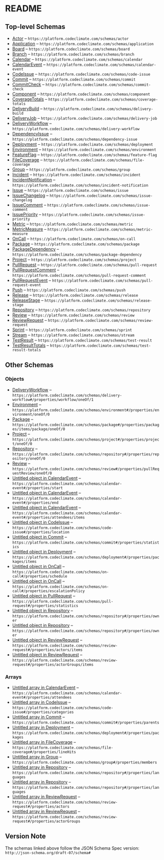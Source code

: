 # README

## Top-level Schemas

-   [Actor](./actor.md "Actors are humans or non-humans that perform actions") – `https://platform.codeclimate.com/schemas/actor`
-   [Application](./application.md "A software program or group of programs delivered to an end user, defined by a set of Components") – `https://platform.codeclimate.com/schemas/application`
-   [Board](./board.md "Boards depict issues moving across Statuses") – `https://platform.codeclimate.com/schemas/board`
-   [Branch](./branch.md "Named reference within Repository") – `https://platform.codeclimate.com/schemas/branch`
-   [Calendar](./calendar.md "Calendars are groups of CalendarEvents") – `https://platform.codeclimate.com/schemas/calendar`
-   [CalendarEvent](./calendarevent.md "CalendarEvent is an event in a Calendar") – `https://platform.codeclimate.com/schemas/calendar-event`
-   [CodeIssue](./codeissue.md "An issue with a source code file, like a bug risk or vulnerability") – `https://platform.codeclimate.com/schemas/code-issue`
-   [Commit](./commit.md "Adds latest changes to the source code") – `https://platform.codeclimate.com/schemas/commit`
-   [CommitCheck](./commitcheck.md "A status rendered on a Commit e") – `https://platform.codeclimate.com/schemas/commit-check`
-   [Component](./component.md "Components are conceptual units of software, defined as a set of source files, which are composed into Applications") – `https://platform.codeclimate.com/schemas/component`
-   [CoverageTotals](./coveragetotals.md "Information about test coverage of a commit") – `https://platform.codeclimate.com/schemas/coverage-totals`
-   [DeliveryBuild](./deliverybuild.md "A Build run within a CI system") – `https://platform.codeclimate.com/schemas/delivery-build`
-   [DeliveryJob](./deliveryjob.md "A Job that ran as part of a Build") – `https://platform.codeclimate.com/schemas/delivery-job`
-   [DeliveryWorkflow](./deliveryworkflow.md "A configuration for running a Build within a CI system") – `https://platform.codeclimate.com/schemas/delivery-workflow`
-   [DependencyIssue](./dependencyissue.md "An issue with a dependency, such as a security vulnerability or a licensing issue") – `https://platform.codeclimate.com/schemas/dependency-issue`
-   [Deployment](./deployment.md "Deployments push changes to a runtime Evironment") – `https://platform.codeclimate.com/schemas/deployment`
-   [Environment](./environment.md "Represents a running instance of an Application, like production or staging") – `https://platform.codeclimate.com/schemas/environment`
-   [FeatureFlag](./featureflag.md "FeatureFlags allow changes to be gradually rolled out to an Environment after a Deployment") – `https://platform.codeclimate.com/schemas/feature-flag`
-   [FileCoverage](./filecoverage.md "Information about test coverage of a file within a commit") – `https://platform.codeclimate.com/schemas/file-coverage`
-   [Group](./group.md "A group of actors") – `https://platform.codeclimate.com/schemas/group`
-   [Incident](./incident.md "Incidents are a normalized, de-duplicated event") – `https://platform.codeclimate.com/schemas/incident`
-   [IncidentNotification](./incidentnotification.md "IncidentNotifications are a 'page' results from an incident being triggered or escalated") – `https://platform.codeclimate.com/schemas/incident-notification`
-   [Issue](./issue.md "Issues related to a Project") – `https://platform.codeclimate.com/schemas/issue`
-   [IssueChangelog](./issuechangelog.md "Changes related to Issues") – `https://platform.codeclimate.com/schemas/issue-changelog`
-   [IssueComment](./issuecomment.md "A comment left on an Issue") – `https://platform.codeclimate.com/schemas/issue-comment`
-   [IssuePriority](./issuepriority.md "A priority on an Issue") – `https://platform.codeclimate.com/schemas/issue-priority`
-   [Metric](./metric.md "A series of values relating to an object") – `https://platform.codeclimate.com/schemas/metric`
-   [MetricMeasure](./metricmeasure.md "A Metric value as of a point in time") – `https://platform.codeclimate.com/schemas/metric-measure`
-   [OnCall](./oncall.md "OnCalls are a contiguous unit of time for which a user will be on call") – `https://platform.codeclimate.com/schemas/on-call`
-   [Package](./package.md "The package definition") – `https://platform.codeclimate.com/schemas/package`
-   [PackageDependency](./packagedependency.md "A package definition dependency") – `https://platform.codeclimate.com/schemas/package-dependency`
-   [Project](./project.md "Projects consist of a set of Issues") – `https://platform.codeclimate.com/schemas/project`
-   [PullRequest](./pullrequest.md "A Pull Request consists of a set of commits") – `https://platform.codeclimate.com/schemas/pull-request`
-   [PullRequestComment](./pullrequestcomment.md "A Pull Request Comment is a review comment that's related to a Pull Request") – `https://platform.codeclimate.com/schemas/pull-request-comment`
-   [PullRequestEvent](./pullrequestevent.md "A Pull Request Event is an event that's related to a Pull Request") – `https://platform.codeclimate.com/schemas/pull-request-event`
-   [Push](./push.md "An instance of pushing code to a version control system") – `https://platform.codeclimate.com/schemas/push`
-   [Release](./release.md "Releases make a Package available in a ReleaseStage") – `https://platform.codeclimate.com/schemas/release`
-   [ReleaseStage](./releasestage.md "ReleaseStages are destinations that Packages can be Released to e") – `https://platform.codeclimate.com/schemas/release-stage`
-   [Repository](./repository.md "A code repository") – `https://platform.codeclimate.com/schemas/repository`
-   [Review](./review.md "A review of a PullRequest") – `https://platform.codeclimate.com/schemas/review`
-   [ReviewRequest](./reviewrequest.md "A request for review of a PullRequest") – `https://platform.codeclimate.com/schemas/review-request`
-   [Sprint](./sprint.md "A Sprint is a time-boxed period in which in incremental piece of work is completed") – `https://platform.codeclimate.com/schemas/sprint`
-   [Stream](./stream.md "Streams are data sources that can be subscribed to") – `https://platform.codeclimate.com/schemas/stream`
-   [TestResult](./testresult.md "The result of a test from a Build") – `https://platform.codeclimate.com/schemas/test-result`
-   [TestResultTotals](./testresulttotals.md "The result of a test from a Build") – `https://platform.codeclimate.com/schemas/test-result-totals`

## Other Schemas

### Objects

-   [DeliveryWorkflow](./deliverybuild-properties-workflow-oneof-deliveryworkflow.md "A configuration for running a Build within a CI system") – `https://platform.codeclimate.com/schemas/delivery-workflow#/properties/workflow/oneOf/1`
-   [Environment](./deployment-properties-environment-oneof-environment.md "Represents a running instance of an Application, like production or staging") – `https://platform.codeclimate.com/schemas/environment#/properties/environment/oneOf/0`
-   [Package](./deployment-properties-packages-items-package-oneof-package.md "The package definition") – `https://platform.codeclimate.com/schemas/package#/properties/packages/items/package/oneOf/0`
-   [Project](./issuepriority-properties-project-oneof-project.md "Projects consist of a set of Issues") – `https://platform.codeclimate.com/schemas/project#/properties/project/oneOf/0`
-   [Repository](./branch-properties-repository-oneof-repository.md "A code repository") – `https://platform.codeclimate.com/schemas/repository#/properties/repository/oneOf/0`
-   [Review](./pullrequestcomment-properties-pullrequestreview-oneof-review.md "A review of a PullRequest") – `https://platform.codeclimate.com/schemas/review#/properties/pullRequestReview/oneOf/0`
-   [Untitled object in CalendarEvent](./calendarevent-properties-start.md "Start of the calendar event") – `https://platform.codeclimate.com/schemas/calendar-event#/properties/start`
-   [Untitled object in CalendarEvent](./calendarevent-properties-end.md "End of the calendar event") – `https://platform.codeclimate.com/schemas/calendar-event#/properties/end`
-   [Untitled object in CalendarEvent](./calendarevent-properties-attendees-items.md) – `https://platform.codeclimate.com/schemas/calendar-event#/properties/attendees/items`
-   [Untitled object in CodeIssue](./codeissue-properties-location.md "Location of the code issue") – `https://platform.codeclimate.com/schemas/code-issue#/properties/location`
-   [Untitled object in Commit](./commit-properties-statistics.md "commit statistics") – `https://platform.codeclimate.com/schemas/commit#/properties/statistics`
-   [Untitled object in Deployment](./deployment-properties-packages-items.md) – `https://platform.codeclimate.com/schemas/deployment#/properties/packages/items`
-   [Untitled object in OnCall](./oncall-properties-schedule.md "On call schedule") – `https://platform.codeclimate.com/schemas/on-call#/properties/schedule`
-   [Untitled object in OnCall](./oncall-properties-escalationpolicy.md "Escalation Policy for on call rotation") – `https://platform.codeclimate.com/schemas/on-call#/properties/escalationPolicy`
-   [Untitled object in PullRequest](./pullrequest-properties-statistics.md "pull request statistics") – `https://platform.codeclimate.com/schemas/pull-request#/properties/statistics`
-   [Untitled object in Repository](./repository-properties-owner.md "The owning entity of the repository - usually an organization or a user") – `https://platform.codeclimate.com/schemas/repository#/properties/owner`
-   [Untitled object in Repository](./repository-properties-owner.md "The owning entity of the repository - usually an organization or a user") – `https://platform.codeclimate.com/schemas/repository#/properties/owner`
-   [Untitled object in ReviewRequest](./reviewrequest-properties-actors-items.md "The self URI of the Actor this test commit to, or a nested Actor record") – `https://platform.codeclimate.com/schemas/review-request#/properties/actors/items`
-   [Untitled object in ReviewRequest](./reviewrequest-properties-actorgroups-items.md "The self URI of the Actor Group this test commit to, or a nested Actor Group record") – `https://platform.codeclimate.com/schemas/review-request#/properties/actorGroups/items`

### Arrays

-   [Untitled array in CalendarEvent](./calendarevent-properties-attendees.md "Attendees") – `https://platform.codeclimate.com/schemas/calendar-event#/properties/attendees`
-   [Untitled array in CodeIssue](./codeissue-properties-categories.md "Code issue categories") – `https://platform.codeclimate.com/schemas/code-issue#/properties/categories`
-   [Untitled array in Commit](./commit-properties-parents.md "The commit parent") – `https://platform.codeclimate.com/schemas/commit#/properties/parents`
-   [Untitled array in Deployment](./deployment-properties-packages.md "Packages associated with this deployment") – `https://platform.codeclimate.com/schemas/deployment#/properties/packages`
-   [Untitled array in FileCoverage](./filecoverage-properties-linehits.md "The number of hits on each line in the file, starting with line 1") – `https://platform.codeclimate.com/schemas/file-coverage#/properties/lineHits`
-   [Untitled array in Group](./group-properties-members.md "URLs of actors") – `https://platform.codeclimate.com/schemas/group#/properties/members`
-   [Untitled array in Repository](./repository-properties-languages.md "Languages used in this array") – `https://platform.codeclimate.com/schemas/repository#/properties/languages`
-   [Untitled array in Repository](./repository-properties-languages.md "Languages used in this array") – `https://platform.codeclimate.com/schemas/repository#/properties/languages`
-   [Untitled array in ReviewRequest](./reviewrequest-properties-actors.md "Actors") – `https://platform.codeclimate.com/schemas/review-request#/properties/actors`
-   [Untitled array in ReviewRequest](./reviewrequest-properties-actorgroups.md "Actor Groups") – `https://platform.codeclimate.com/schemas/review-request#/properties/actorGroups`

## Version Note

The schemas linked above follow the JSON Schema Spec version: `http://json-schema.org/draft-07/schema#`
